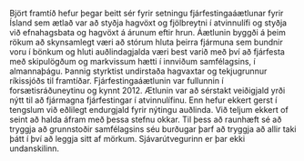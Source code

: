 Björt framtíð hefur þegar beitt sér fyrir setningu fjárfestingaáætlunar fyrir Ísland sem ætlað var að styðja hagvöxt og fjölbreytni í atvinnulífi og styðja við efnahagsbata og hagvöxt á árunum eftir hrun. Áætlunin byggði á þeim rökum að skynsamlegt væri að stórum hluta þeirra fjármuna sem bundnir voru í bönkum og hluti auðlindagjalda væri best varið með því að fjárfesta með skipulögðum og markvissum hætti í innviðum samfélagsins, í almannaþágu. Þannig styrktist undirstaða hagvaxtar og tekjugrunnur ríkissjóðs til framtíðar. Fjárfestingaáætlunin var fullunnin í forsætisráðuneytinu og kynnt 2012. Ætlunin var að sérstakt veiðigjald yrði nýtt til að fjármagna fjárfestingar í atvinnulífinu. Enn hefur ekkert gerst í tengslum við eðlilegt endurgjald fyrir nýtingu auðlinda. Við teljum ekkert of seint að halda áfram með þessa stefnu okkar. Til þess að raunhæft sé að tryggja að grunnstoðir samfélagsins séu burðugar þarf að tryggja að allir taki þátt í því að leggja sitt af mörkum. Sjávarútvegurinn er þar ekki undanskilinn.
